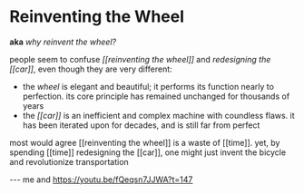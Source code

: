 # Reinventing the Wheel

**aka** _why reinvent the wheel?_

people seem to confuse _[[reinventing the wheel]]_ and _redesigning the [[car]]_, even though they are very different:

- the _wheel_ is elegant and beautiful; it performs its function nearly to perfection. its core principle has remained unchanged for thousands of years
- the _[[car]]_ is an inefficient and complex machine with coundless flaws. it has been iterated upon for decades, and is still far from perfect

most would agree [[reinventing the wheel]] is a waste of [[time]]. yet, by spending [[time]] redesigning the [[car]], one might just invent the bicycle and revolutionize transportation

--- me and <https://youtu.be/fQeqsn7JJWA?t=147>
